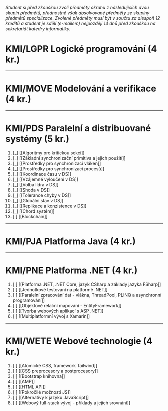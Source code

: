 *Student si před zkouškou zvolí předměty okruhu z následujících dvou skupin předmětů, přednostně však absolvované předměty ze skupiny předmětů specializace. Zvolené předměty musí být v součtu za alespoň 12 kreditů a student je sdělí (e-mailem) nejpozději 14 dnů před zkouškou na sekretariát katedry informatiky.*

# KMI/LGPR Logické programování (4 kr.)

---
# KMI/MOVE Modelování a verifikace (4 kr.)

---
# KMI/PDS Paralelní a distribuované systémy (5 kr.)
1. [_] [[Algoritmy pro kritickou sekci]]
2. [_] [[Základní synchronizační primitiva a jejich použití]]
3. [_] [[Prostředky pro synchronizaci vláken]]
4. [_] [[Prostředky pro synchronizaci procesů]]
5. [_] [[Koordinace času v DS]]
6. [_] [[Vzájemné vyloučení v DS]]
7. [_] [[Volba lídra v DS]]
8. [_] [[Shoda v DS]]
9. [_] [[Tolerance chyby v DS]]
10. [_] [[Globální stav v DS]]
11. [_] [[Replikace a konzistence v DS]]
12. [_] [[Chord systém]]
13. [ ] [[Blockchain]]
---
# KMI/PJA Platforma Java (4 kr.)

---
# KMI/PNE Platforma .NET (4 kr.)
1. [ ] [[Platforma .NET, .NET Core, jazyk CSharp a základy jazyka FSharp]]
2. [ ] [[Jednotkové testování na platformě .NET]]
3. [ ] [[Paralelní zpracování dat - vlákna, ThreadPool, PLINQ a asynchronní programování]]
4. [ ] [[Objektově relační mapování - EntityFramework]]
5. [ ] [[Tvorba webových aplikací s ASP .NET]]
6. [ ] [[Multiplatformní vývoj s Xamarin]]
---
# KMI/WETE Webové technologie (4 kr.)
1. [ ] [[Atomické CSS, framework Tailwind]]
2. [ ] [[CSS preprocesory a postprocesory]]
3. [ ] [[Bootstrap knihovna]]
4. [ ] [[AMP]]
5. [ ] [[HTML API]]
6. [ ] [[Pokročilé možnosti JS]]
7. [ ] [[Alternativy k jazyku JavaScript]]
8. [ ] [[Webový full-stack vývoj - příklady a jejich srovnání]]